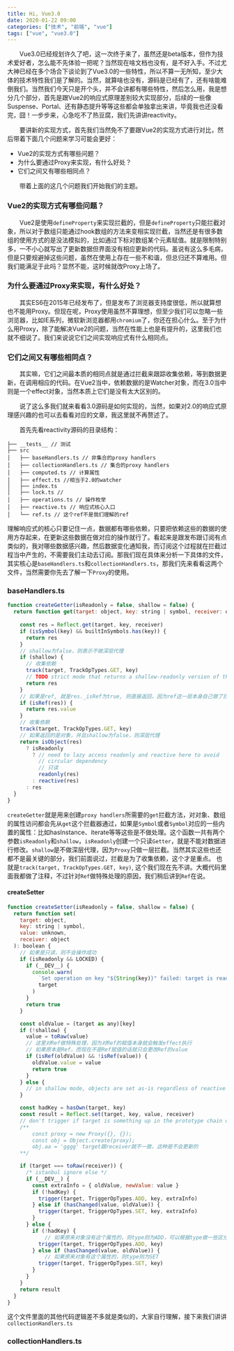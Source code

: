 ```yaml
---
title: Hi, Vue3.0
date: 2020-01-22 09:00
categories: ["技术", "前端", "vue"]
tags: ["vue", "vue3.0"]
---
```


&emsp;&emsp;Vue3.0已经规划许久了吧，这一次终于来了，虽然还是beta版本，但作为技术爱好者，怎么能不先体验一把呢？当然现在啥文档也没有，是不好入手。不过尤大神已经在多个场合下谈论到了Vue3.0的一些特性，所以不算一无所知，至少大体的技术特性我们是了解的。当然，就算啥也没有，源码是已经有了，还有啥能难倒我们。当然我们今天只是开个头，并不会讲都有哪些特性，然后怎么用，我是想分几个部分，首先是跟Vue2的响应式原理差别较大实现部分，后续的一些像Suspense、Portal、还有静态提升等等这些都会单独拿出来讲，毕竟我也还没看完，囧！一步步来，心急吃不了热豆腐，我们先讲讲reactivity。

&emsp;&emsp;要讲新的实现方式，首先我们当然免不了要跟Vue2的实现方式进行对比，然后带着下面几个问题来学习可能会更好：
- Vue2的实现方式有哪些问题？
- 为什么要通过Proxy来实现，有什么好处？
- 它们之间又有哪些相同点？

&emsp;&emsp;带着上面的这几个问题我们开始我们的主题。

### Vue2的实现方式有哪些问题？

&emsp;&emsp;Vue2是使用`defineProperty`来实现拦截的，但是`defineProperty`只能拦截对象，所以对于数组只能通过hook数组的方法来变相实现拦截，当然还是有很多数组的使用方式的是没法模拟的，比如通过下标对数组某个元素赋值。就是限制特别多，一不小心就写出了更新数据但界面没有相应更新的代码。虽说有这么多毛病，但是只要规避掉这些问题，虽然在使用上存在一些不和谐，但总归还不算难用。但我们能满足于此吗？显然不能，这时候就改Proxy上场了。

### 为什么要通过Proxy来实现，有什么好处？

&emsp;&emsp;其实ES6在2015年已经发布了，但是发布了浏览器支持度很低，所以就算想也不能用Proxy。但现在呢，Proxy使用虽然不算理想，但至少我们可以忽略一些浏览器，比如IE系列，微软新浏览器都用`chromium`了，你还在担心什么。至于为什么用Proxy，除了能解决Vue2的问题，当然在性能上也是有提升的，这里我们也就不细说了。我们来说说它们之间实现响应式有什么相同点。

### 它们之间又有哪些相同点？

&emsp;&emsp;其实嘛，它们之间最本质的相同点就是通过拦截来跟踪收集依赖，等到数据更新，在调用相应的代码。在Vue2当中，依赖数据的是Watcher对象，而在3.0当中则是一个effect对象，当然本质上它们是没有太大区别的。

&emsp;&emsp;说了这么多我们就来看看3.0源码是如何实现的，当然，如果对2.0的响应式原理感兴趣的也可以去看看对应的文章，我这里就不再赘述了。

&emsp;&emsp;首先先看reactivity源码的目录结构：

```
├── __tests__ // 测试
├── src
│   ├── baseHandlers.ts // 非集合的proxy handlers
│   ├── collectionHandlers.ts // 集合的proxy handlers
│   ├── computed.ts // 计算属性
│   ├── effect.ts //相当于2.0的watcher
│   ├── index.ts 
│   ├── lock.ts //
│   ├── operations.ts // 操作枚举
│   ├── reactive.ts // 响应式核心入口
│   └── ref.ts // 这个ref不是我们理解的ref

```
理解响应式的核心只要记住一点，数据都有哪些依赖，只要把依赖这些的数据的使用方存起来，在更新这些数据在做对应的操作就行了。看起来是跟发布跟订阅有点类似的，我对哪些数据感兴趣，然后数据变化通知我，而订阅这个过程就在拦截过程当中产生的，不需要我们主动去订阅。那我们现在具体来分析一下具体的文件，其实核心是`baseHandlers.ts`和`collectionHandlers.ts`，那我们先来看看这两个文件，当然需要你先去了解一下`Proxy`的使用。

### baseHandlers.ts
```javascript
function createGetter(isReadonly = false, shallow = false) {
  return function get(target: object, key: string | symbol, receiver: object) {
    
    const res = Reflect.get(target, key, receiver)
    if (isSymbol(key) && builtInSymbols.has(key)) {
      return res
    }
    // shallow为false，则表示不做深层代理
    if (shallow) {
      // 收集依赖
      track(target, TrackOpTypes.GET, key)
      // TODO strict mode that returns a shallow-readonly version of the value
      return res
    }
    // 如果是ref, 就是res._isRef为true, 则直接返回，因为ref这一层本身自己做了拦截
    if (isRef(res)) {
      return res.value
    }
    // 收集依赖
    track(target, TrackOpTypes.GET, key)
    // 如果返回的是对象，并且shallow为false，则深层代理
    return isObject(res)
      ? isReadonly
        ? // need to lazy access readonly and reactive here to avoid
          // circular dependency
          // 只读
          readonly(res)
        : reactive(res)
      : res
  }
}
```

`createGetter`就是用来创建`proxy handlers`所需要的`get`拦截方法，对对象、数组的属性访问都会先从`get`这个拦截器通过，如果是`Symbol`或者`Symbol`对应的一些内置的属性：比如hasInstance、iterate等等这些是不做处理。这个函数一共有两个参数`isReadonly`和`shallow`，`isReadonly`创建一个只读`Getter`，就是不能对数据进行修改。`shallow`是不做深层代理，因为`Proxy`只做一层拦截。当然其实这些也还都不是最关键的部分，我们前面说过，拦截是为了收集依赖，这个才是重点。
也就是`track(target, TrackOpTypes.GET, key)`, 这个我们现在先不讲。大概代码里面我都做了注释，不过针对`Ref`做特殊处理的原因，我们稍后讲到`Ref`在说。

#### createSetter

```javascript
function createSetter(isReadonly = false, shallow = false) {
  return function set(
    target: object,
    key: string | symbol,
    value: unknown,
    receiver: object
  ): boolean {
    // 如果是只读，则不会操作成功
    if (isReadonly && LOCKED) {
      if (__DEV__) {
        console.warn(
          `Set operation on key "${String(key)}" failed: target is readonly.`,
          target
        )
      }
      return true
    }

    const oldValue = (target as any)[key]
    if (!shallow) {
      value = toRaw(value)
      // 这里对Ref做特殊处理，因为对Ref的赋值本身就会触发effect执行
      // 如果原本是Ref，而现在不是Ref赋值的话就只会更改Ref的value
      if (isRef(oldValue) && !isRef(value)) {
        oldValue.value = value
        return true
      }
    } else {
      // in shallow mode, objects are set as-is regardless of reactive or not
    }

    const hadKey = hasOwn(target, key)
    const result = Reflect.set(target, key, value, receiver)
    // don't trigger if target is something up in the prototype chain of original
    /**
        const proxy = new Proxy({}, {});
        const obj = Object.create(proxy);
        obj.aa = 'gggg' target跟receiver就不一致，这种是不会更新的
    **/

    if (target === toRaw(receiver)) {
      /* istanbul ignore else */
      if (__DEV__) {
        const extraInfo = { oldValue, newValue: value }
        if (!hadKey) {
          trigger(target, TriggerOpTypes.ADD, key, extraInfo)
        } else if (hasChanged(value, oldValue)) {
          trigger(target, TriggerOpTypes.SET, key, extraInfo)
        }
      } else {
        if (!hadKey) {
            // 如果原来对象没有这个属性的，则type则为ADD，可以根据type做一些区分的事情
          trigger(target, TriggerOpTypes.ADD, key)
        } else if (hasChanged(value, oldValue)) {
            // 如果原来对象有这个属性的，则type则为SET
          trigger(target, TriggerOpTypes.SET, key)
        }
      }
    }
    return result
  }
}

```
这个文件里面的其他代码逻辑差不多就是类似的，大家自行理解，接下来我们讲讲`collectionHandlers.ts`

### collectionHandlers.ts

```javascript

```










